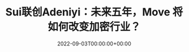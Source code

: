---
class: technology
title: Sui联创Adeniyi：未来五年，Move 将如何改变加密行业？
slug: https://mirror.xyz/0xaptosworld.eth/_KeNIIzDPfMd4nha2JhTMCiJ0FjPcH1GuyZKWArWDYk
date: 2022-09-03T00:00:00+00:00
featuredImg: ../../images/featured/technology/suichange.jpeg
---